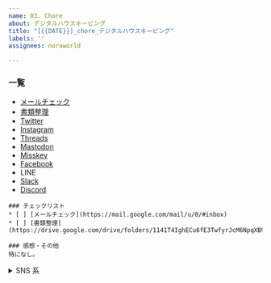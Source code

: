 ```yaml
---
name: 03. Chore
about: デジタルハウスキーピング
title: "[{{DATE}}]_chore_デジタルハウスキーピング"
labels: ''
assignees: noraworld

---
```


### 一覧
* [メールチェック](https://mail.google.com/mail/u/0/#inbox)
* [書類整理](https://drive.google.com/drive/folders/1141T4IghECu6fE3TwfyrJcM6NpqXB98R)
* [Twitter](https://x.com/notifications)
* [Instagram](https://www.instagram.com/direct/inbox/)
* [Threads](https://www.threads.net/activity)
* [Mastodon](https://mastodon.social/deck/notifications)
* [Misskey](https://misskey.io/my/notifications)
* [Facebook](https://www.facebook.com/notifications)
* LINE
* [Slack](https://slack.com)
* [Discord](https://discord.com/channels/@me)



```
### チェックリスト
* [ ] [メールチェック](https://mail.google.com/mail/u/0/#inbox)
* [ ] [書類整理](https://drive.google.com/drive/folders/1141T4IghECu6fE3TwfyrJcM6NpqXB98R)

### 感想・その他
特になし。
```



<details>
<summary>SNS 系</summary>

これらは毎日チェックする必要はない。どうせ友達から LINE なんてそう頻繁に来るものじゃないし毎日各種 SNS を全部チェックするのは怠いので。

確認していない SNS のチェックリストは記録の際に削除しても良い。

```
### チェックリスト
* [ ] [Twitter](https://x.com/notifications)
* [ ] [Instagram](https://www.instagram.com/direct/inbox/)
* [ ] [Threads](https://www.threads.net/activity)
* [ ] [Mastodon](https://mastodon.social/deck/notifications)
* [ ] [Misskey](https://misskey.io/my/notifications)
* [ ] [Facebook](https://www.facebook.com/notifications)
* [ ] LINE
* [ ] [Slack](https://slack.com)
* [ ] [Discord](https://discord.com/channels/@me)

### 感想・その他
特になし。
```
</details>

